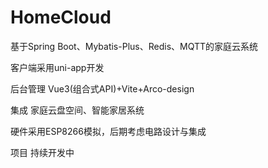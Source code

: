 # HomeCloud

基于Spring Boot、Mybatis-Plus、Redis、MQTT的家庭云系统

客户端采用uni-app开发

后台管理 Vue3(组合式API)+Vite+Arco-design

集成 家庭云盘空间、智能家居系统

硬件采用ESP8266模拟，后期考虑电路设计与集成

项目 持续开发中
